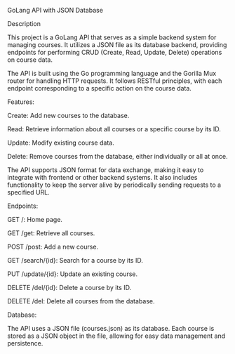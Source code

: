 GoLang API with JSON Database

Description

This project is a GoLang API that serves as a simple backend system for managing courses. It utilizes a JSON file as its database backend, providing endpoints for performing CRUD (Create, Read, Update, Delete) operations on course data.

The API is built using the Go programming language and the Gorilla Mux router for handling HTTP requests. It follows RESTful principles, with each endpoint corresponding to a specific action on the course data.

Features:

Create: Add new courses to the database.

Read: Retrieve information about all courses or a specific course by its ID.

Update: Modify existing course data.

Delete: Remove courses from the database, either individually or all at once.

The API supports JSON format for data exchange, making it easy to integrate with frontend or other backend systems. It also includes functionality to keep the server alive by periodically sending requests to a specified URL.

Endpoints:

GET /: Home page.

GET /get: Retrieve all courses.

POST /post: Add a new course.

GET /search/{id}: Search for a course by its ID.

PUT /update/{id}: Update an existing course.

DELETE /del/{id}: Delete a course by its ID.

DELETE /del: Delete all courses from the database.

Database:

The API uses a JSON file (courses.json) as its database. Each course is stored as a JSON object in the file, allowing for easy data management and persistence.
